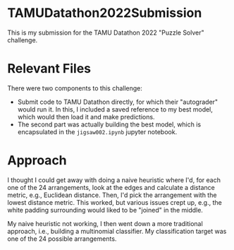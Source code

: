 # TAMUDatathon2022Submission

This is my submission for the TAMU Datathon 2022 "Puzzle Solver" challenge.

# Relevant Files

There were two components to this challenge:
* Submit code to TAMU Datathon directly, for which their "autograder" would run it. In this, I included a saved reference to my best model, which would then load it and make predictions.
* The second part was actually building the best model, which is encapsulated in the `jigsaw002.ipynb` jupyter notebook.

# Approach

I thought I could get away with doing a naive heuristic where I'd, for each one of the 24 arrangements, look at the edges and calculate a distance metric, e.g., Euclidean distance. Then, I'd pick the arrangement with the lowest distance metric. This worked, but various issues crept up, e.g., the white padding surrounding would liked to be "joined" in the middle.

My naive heuristic not working, I then went down a more traditional approach, i.e., building a multinomial classifier. My classification target was one of the 24 possible arrangements.
